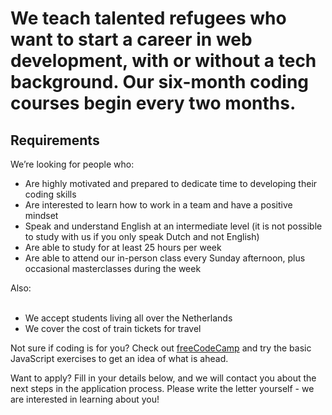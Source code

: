 # We teach talented refugees who want to start a career in web development, with or without a tech background. Our six-month coding courses begin every two months. 

## Requirements 

We’re looking for people who: 

- Are highly motivated and prepared to dedicate time to developing their coding skills
- Are interested to learn how to work in a team and have a positive mindset
- Speak and understand English at an intermediate level (it is not possible to study with us if you only speak Dutch and not English)
- Are able to study for at least 25 hours per week
- Are able to attend our in-person class every Sunday afternoon, plus occasional masterclasses during the week  

Also:    
  
- We accept students living all over the Netherlands
- We cover the cost of train tickets for travel   

Not sure if  coding is for you? Check out [freeCodeCamp](https://www.freecodecamp.org/) and try the basic JavaScript exercises to get an idea of what is ahead. 

Want to apply? Fill in your details below, and we will contact you about the next steps in the application process. Please write the letter yourself - we are interested in learning about you!
